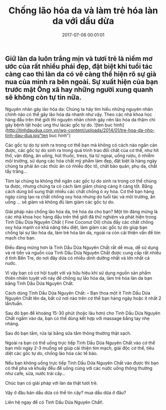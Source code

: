 ﻿---
layout: post
title: Chống lão hóa da và làm trẻ hóa làn da với dầu dừa
date: 2017-07-06 00:01:01
category: web
tags: [dầu dừa, lão hóa da, trẻ hóa làn da, Dưỡng da mặt, bí quyết sức khỏe]
---
Giữ làn da luôn trắng mịn và tươi trẻ là niềm mơ ước của rất nhiều phái đẹp, đặt biệt khi tuổi tác càng cao thì làn da có vẽ càng thể hiện rõ sự  già nua của mình ra bên ngoài. Sự xuất hiện của bạn trước mặt Ông xã hay những người xung quanh sẽ không còn tự tin nữa. <!-- more -->
---

Nguyên nhân gây lão hóa da:
Chúng ta hãy tìm hiểu những nguyên nhân chính  nào có thể gây lão hóa da nhanh như vậy. Theo các nhà khoa học hàng đầu trên thế giới thì nguyên nhân chính gây nên lão hóa da thậm chí gây bệnh tật hoặc ung thư làcác gốc tự do.
![ten buc hinh](http://tinhdaudua.com.vn/wp-content/uploads/2014/01/tre-hoa-da-nho-tinh-dau-dua.jpg"ten buc hinh")

Các gốc tự  do tự  sinh ra trong cơ thể bạn mà không có cách nào ngăn cản được, các gốc tự  do sinh ra trong quá trình trao đổi chất của cơ thể, như  hít thở, vận động, ăn uống, hút thuốc, tress, tia tử ngoại, uống rượu, ô nhiễm môi trường, sử dụng các hóa chất mỹ phẩm làm đẹp, đặt biệt là hàng ngày chúng ta phải ăn các thức ăn có nhiều độc tố, chất bảo quản, phụ da, chất tẩy trắng…

Tóm lại chúng ta không thể ngăn các gốc tự do sinh ra trong cơ thể chúng ta được, nhưng chúng ta có cách làm giảm chúng càng ít càng tốt.  Bằng cách dùng  bổ sung thật nhiều các chất chống ô xy hóa. Cơ thể bạn hàng ngày cũng tạo ra chất chống oxy hóa nhưng do tuổi tác và môi trường, ăn uống … sẽ giảm và không đủ làm giàm các gốc tự do.

Giải pháp nào chống lão hóa da, trẻ hóa da cho bạn?
Một tin đáng mừng là các nhà khoa học hàng đầu trên thế giới đã thử nghiệm và phát hiện trong Tinh Dầu Dừa Nguyên Chất ( Fine Coconut Oil) chứa đầy các chất chống oxy hóa mạnh có khả năng tiêu diệt, làm giảm các gốc tự  do giúp bạn chống lại sự lão hóa da, làm trẻ hóa làn da, ngoài ra còn cải thiện vấn đề tim mạch cho bạn.

Điều đáng mừng hơn là Tinh Dầu Dừa Nguyên Chất rất dễ mua, dễ sử dụng và rẻ tiền và nguồn của Tinh Dầu Dừa Nguyên Chất được cung cấp rất nhiều ở tỉnh Bến Tre, do nơi đây dừa có nhiều dinh dưỡng nhất và lớn nhất cả nước.

Vì vậy bạn có cơ hội tuyệt vời và hữu hiệu khi sử dụng nguồn sản phẩm thiên nhiên tuyệt vời này để chống sự lão hóa da, làm trẻ hóa làn da bạn bằng Tinh Dầu Dừa Nguyên Chất.

Cách dùng Tinh Dầu Dừa Nguyên Chất:
– Bạn thoa một ít Tinh Dầu Dừa Nguyên Chất lên da, bất cứ  nơi nào trên cơ thể bạn hàng ngày hoặc ít nhất 2 lần/tuần.

Sau đó bạn để khoảng 15-30 phút (hoặc lâu hơn) cho Tinh Dầu Dừa Nguyên Chất ngấm vào da, bạn có thể dùng kết hợp với massage bằng tay nhẹ nhàng.

Sau đó bạn tắm, rửa lại bằng sữa tắm thông thường thật sạch.

Ngoài ra bạn có thể uống trực tiếp Tinh Dầu Dừa Nguyên Chất vào cơ thể bạn mõi ngày 2-3 muỗng sẽ giúp cải thiện tim mạch, giải độc cơ thể, tiêu diệt các gốc tự  do, chống lão hóa các tế bào.

Nếu bạn không uống trực tiếp Tinh Dầu  Dừa Nguyên Chất vào được thì bạn có thể pha và khuấy đều để uống cùng với các nước uống thông thường như  cafe, sữa, nước trái cây…

Chúc bạn có giải pháp với làn da thật tươi trẻ.

Vậy ở đâu bán dầu dừa có thể tin cậy?  mua dầu dừa ở đâu?

Liên hệ ngay để có Tinh Dầu Dừa Nguyên Chất!.